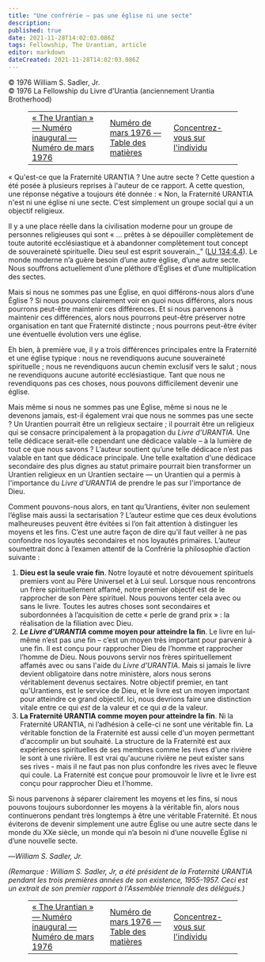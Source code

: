 ```yaml
---
title: "Une confrérie – pas une église ni une secte"
description: 
published: true
date: 2021-11-28T14:02:03.086Z
tags: Fellowship, The Urantian, article
editor: markdown
dateCreated: 2021-11-28T14:02:03.086Z
---
```


<p class="v-card v-sheet theme--light grey lighten-3 px-2">© 1976 William S. Sadler, Jr.<br>© 1976 La Fellowship du Livre d'Urantia (anciennement Urantia Brotherhood)</p >
<figure class="table chapter-navigator">
  <table>
    <tbody>
      <tr>
        <td>
        <a href="/fr/article/The_Urantian/The_Urantian_1976_03">
          <span class="mdi mdi-arrow-left-drop-circle"></span><span class="pl-2">« The Urantian » — Numéro inaugural — Numéro de mars 1976</span>
        </a>
        </td>
        <td>
        <a href="/fr/index/articles_the_urantian#numéro-de-mars-1976">
          <span class="mdi mdi-book-open-variant"></span><span class="pl-2">Numéro de mars 1976 — Table des matières</span>
        </a>
        </td>
        <td>
        <a href="/fr/article/Steve_Dreier/Focus_On_The_Individual">
          <span class="pr-2">Concentrez-vous sur l'individu</span><span class="mdi mdi-arrow-right-drop-circle"></span>
        </a>
        </td>
      </tr>
    </tbody>
  </table>
</figure>



« Qu'est-ce que la Fraternité URANTIA ? Une autre secte ? Cette question a été posée à plusieurs reprises à l'auteur de ce rapport. A cette question, une réponse négative a toujours été donnée : « Non, la Fraternité URANTIA n'est ni une église ni une secte. C’est simplement un groupe social qui a un objectif religieux.

Il y a une place réelle dans la civilisation moderne pour un groupe de personnes religieuses qui sont « … prêtes à se dépouiller complètement de toute autorité ecclésiastique et à abandonner complètement tout concept de souveraineté spirituelle. Dieu seul est esprit souverain._” ([LU 134:4.4](/fr/The_Urantia_Book/134#p4_4)). Le monde moderne n’a guère besoin d’une autre église, d’une autre secte. Nous souffrons actuellement d’une pléthore d’Églises et d’une multiplication des sectes.

Mais si nous ne sommes pas une Église, en quoi différons-nous alors d’une Église ? Si nous pouvons clairement voir en quoi nous différons, alors nous pourrons peut-être maintenir ces différences. Et si nous parvenons à maintenir ces différences, alors nous pourrons peut-être préserver notre organisation en tant que Fraternité distincte ; nous pourrons peut-être éviter une éventuelle évolution vers une église.

Eh bien, à première vue, il y a trois différences principales entre la Fraternité et une église typique : nous ne revendiquons aucune souveraineté spirituelle ; nous ne revendiquons aucun chemin exclusif vers le salut ; nous ne revendiquons aucune autorité ecclésiastique. Tant que nous ne revendiquons pas ces choses, nous pouvons difficilement devenir une église.

Mais même si nous ne sommes pas une Église, même si nous ne le devenons jamais, est-il également vrai que nous ne sommes pas une secte ? Un Urantien pourrait être un religieux sectaire ; il pourrait être un religieux qui se consacre principalement à la propagation du _Livre d'URANTIA_. Une telle dédicace serait-elle cependant une dédicace valable – à la lumière de tout ce que nous savons ? L’auteur soutient qu’une telle dédicace n’est pas valable en tant que dédicace principale. Une telle exaltation d'une dédicace secondaire des plus dignes au statut primaire pourrait bien transformer un Urantien religieux en un Urantien sectaire — un Urantien qui a permis à l'importance du _Livre d'URANTIA_ de prendre le pas sur l'importance de Dieu.

Comment pouvons-nous alors, en tant qu’Urantiens, éviter non seulement l’église mais aussi la sectarisation ? L’auteur estime que ces deux évolutions malheureuses peuvent être évitées si l’on fait attention à distinguer les moyens et les fins. C’est une autre façon de dire qu’il faut veiller à ne pas confondre nos loyautés secondaires et nos loyautés primaires. L’auteur soumettrait donc à l’examen attentif de la Confrérie la philosophie d’action suivante :

1. **Dieu est la seule vraie fin**. Notre loyauté et notre dévouement spirituels premiers vont au Père Universel et à Lui seul. Lorsque nous rencontrons un frère spirituellement affamé, notre premier objectif est de le rapprocher de son Père spirituel. Nous pouvons tenter cela avec ou sans le livre. Toutes les autres choses sont secondaires et subordonnées à l’acquisition de cette « perle de grand prix » : la réalisation de la filiation avec Dieu.
2. **_Le Livre d'URANTIA_ comme moyen pour atteindre la fin**. Le livre en lui-même n’est pas une fin – c’est un moyen très important pour parvenir à une fin. Il est conçu pour rapprocher Dieu de l’homme et rapprocher l’homme de Dieu. Nous pouvons servir nos frères spirituellement affamés avec ou sans l'aide du _Livre d'URANTIA_. Mais si jamais le livre devient obligatoire dans notre ministère, alors nous serons véritablement devenus sectaires. Notre objectif premier, en tant qu'Urantiens, est le service de Dieu, et le livre est un moyen important pour atteindre ce grand objectif. Ici, nous devrions faire une distinction vitale entre ce qui _est_ de la valeur et ce qui _a_ de la valeur.
3. **La Fraternité URANTIA comme moyen pour atteindre la fin**. Ni la Fraternité URANTIA, ni l’adhésion à celle-ci ne sont une véritable fin. La véritable fonction de la Fraternité est aussi celle d'un moyen permettant d'accomplir un but souhaité. La structure de la Fraternité est aux expériences spirituelles de ses membres comme les rives d'une rivière le sont à une rivière. Il est vrai qu'aucune rivière ne peut exister sans ses rives - mais il ne faut pas non plus confondre les rives avec le fleuve qui coule. La Fraternité est conçue pour promouvoir le livre et le livre est conçu pour rapprocher Dieu et l'homme.

Si nous parvenons à séparer clairement les moyens et les fins, si nous pouvons toujours subordonner les moyens à la véritable fin, alors nous continuerons pendant très longtemps à être une véritable Fraternité. Et nous éviterons de devenir simplement une autre Église ou une autre secte dans le monde du XXe siècle, un monde qui n’a besoin ni d’une nouvelle Église ni d’une nouvelle secte.

—_William S. Sadler, Jr._

_(Remarque : William S. Sadler, Jr, a été président de la Fraternité URANTIA pendant les trois premières années de son existence, 1955-1957. Ceci est un extrait de son premier rapport à l'Assemblée triennale des délégués.)_



<figure class="table chapter-navigator">
  <table>
    <tbody>
      <tr>
        <td>
        <a href="/fr/article/The_Urantian/The_Urantian_1976_03">
          <span class="mdi mdi-arrow-left-drop-circle"></span><span class="pl-2">« The Urantian » — Numéro inaugural — Numéro de mars 1976</span>
        </a>
        </td>
        <td>
        <a href="/fr/index/articles_the_urantian#numéro-de-mars-1976">
          <span class="mdi mdi-book-open-variant"></span><span class="pl-2">Numéro de mars 1976 — Table des matières</span>
        </a>
        </td>
        <td>
        <a href="/fr/article/Steve_Dreier/Focus_On_The_Individual">
          <span class="pr-2">Concentrez-vous sur l'individu</span><span class="mdi mdi-arrow-right-drop-circle"></span>
        </a>
        </td>
      </tr>
    </tbody>
  </table>
</figure>
